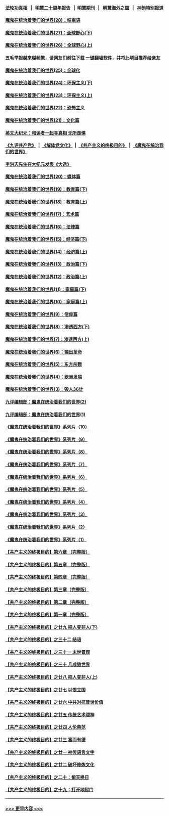 #### [法轮功真相](https://github.com/gfw-breaker/truth/blob/master/README.md?t=0) &nbsp;&nbsp;|&nbsp;&nbsp; [明慧二十周年报告](https://github.com/gfw-breaker/mh-reports/blob/master/README.md?t=0) &nbsp;&nbsp;|&nbsp;&nbsp;[明慧期刊](https://github.com/gfw-breaker/mh-qikan) &nbsp;&nbsp;|&nbsp;&nbsp; [明慧海外之窗](https://github.com/gfw-breaker/mh-news/blob/master/README.md?t=0) &nbsp;&nbsp;|&nbsp;&nbsp; [神韵特别报道](https://github.com/gfw-breaker/mh-news/blob/master/shenyun.md?t=0)
#### [魔鬼在统治着我们的世界(28)：结束语](../pages/nsc422/n10936246.md?t=07021501) 
#### [魔鬼在统治着我们的世界(27)：全球野心(下)](../pages/nsc422/n10928319.md?t=07021501) 
#### [魔鬼在统治着我们的世界(26)：全球野心(上)](../pages/nsc422/n10900318.md?t=07021501) 
#### 五毛举报越来越频繁，请网友们前往下载 [一键翻墙软件](https://github.com/gfw-breaker/ssr-accounts)，并将此项目推荐给亲友
#### [魔鬼在统治着我们的世界(25)：全球化](../pages/nsc422/n10788205.md?t=07021501) 
#### [魔鬼在统治着我们的世界(24)：环保主义(下)](../pages/nsc422/n10695307.md?t=07021501) 
#### [魔鬼在统治着我们的世界(23)：环保主义(上)](../pages/nsc422/n10688613.md?t=07021501) 
#### [魔鬼在统治着我们的世界(22)：恐怖主义](../pages/nsc422/n10614727.md?t=07021501) 
#### [魔鬼在统治着我们的世界(21)：文化篇](../pages/nsc422/n10597706.md?t=07021501) 
#### [英文大纪元：和读者一起寻真相 无所畏惧](../pages/nsc422/n12542027.md?t=07021501) 
#### [《九评共产党》](https://github.com/begood0513/9ping.md/blob/master/README.md) &nbsp;|&nbsp; [《解体党文化》](../../../../jtdwh.md/blob/master/README.md)  &nbsp;|&nbsp; [《共产主义的终极目的》](../../../../gczydzjmd.md/blob/master/README.md) &nbsp;|&nbsp; [《魔鬼在统治我们的世界》](../../../../mgztzwmdsj.md/blob/master/README.md) 
#### [李洪志先生在大纪元发表《大选》](../pages/nsc422/n12534746.md?t=07021501) 
#### [魔鬼在统治着我们的世界(20)：媒体篇](../pages/nsc422/n10586579.md?t=07021501) 
#### [魔鬼在统治着我们的世界(19)：教育篇(下)](../pages/nsc422/n10564808.md?t=07021501) 
#### [魔鬼在统治着我们的世界(18)：教育篇(上)](../pages/nsc422/n10526970.md?t=07021501) 
#### [魔鬼在统治着我们的世界(17)：艺术篇](../pages/nsc422/n10499093.md?t=07021501) 
#### [魔鬼在统治着我们的世界(16)：法律篇](../pages/nsc422/n10485969.md?t=07021501) 
#### [魔鬼在统治着我们的世界(15)：经济篇(下)](../pages/nsc422/n10469975.md?t=07021501) 
#### [魔鬼在统治着我们的世界(14)：经济篇(上)](../pages/nsc422/n10457370.md?t=07021501) 
#### [魔鬼在统治着我们的世界(13)：政治篇(下)](../pages/nsc422/n10448270.md?t=07021501) 
#### [魔鬼在统治着我们的世界(12)：政治篇(上)](../pages/nsc422/n10444576.md?t=07021501) 
#### [魔鬼在统治着我们的世界(11)：家庭篇(下)](../pages/nsc422/n10440961.md?t=07021501) 
#### [魔鬼在统治着我们的世界(10)：家庭篇(上)](../pages/nsc422/n10435448.md?t=07021501) 
#### [魔鬼在统治着我们的世界(9)：信仰篇](../pages/nsc422/n10432159.md?t=07021501) 
#### [魔鬼在统治着我们的世界(8)：渗透西方(下)](../pages/nsc422/n10429603.md?t=07021501) 
#### [魔鬼在统治着我们的世界(7)：渗透西方(上)](../pages/nsc422/n10426013.md?t=07021501) 
#### [魔鬼在统治着我们的世界(6)：输出革命](../pages/nsc422/n10421536.md?t=07021501) 
#### [魔鬼在统治着我们的世界(5)：东方杀戮](../pages/nsc422/n10417707.md?t=07021501) 
#### [魔鬼在统治着我们的世界(4)：欧洲发端](../pages/nsc422/n10414890.md?t=07021501) 
#### [魔鬼在统治着我们的世界(3)：毁人36计](../pages/nsc422/n10411583.md?t=07021501) 
#### [九评编辑部：魔鬼在统治着我们的世界(2)](../pages/nsc422/n10410036.md?t=07021501) 
#### [九评编辑部：魔鬼在统治着我们的世界(1)](../pages/nsc422/n10406825.md?t=07021501) 
#### [《魔鬼在统治着我们的世界》系列片（10）](../pages/nsc422/n12292670.md?t=07021501) 
#### [《魔鬼在统治着我们的世界》系列片（9）](../pages/nsc422/n12290859.md?t=07021501) 
#### [《魔鬼在统治着我们的世界》系列片（8）](../pages/nsc422/n12287445.md?t=07021501) 
#### [《魔鬼在统治着我们的世界》系列片（7）](../pages/nsc422/n12283425.md?t=07021501) 
#### [《魔鬼在统治着我们的世界》系列片（6）](../pages/nsc422/n12282314.md?t=07021501) 
#### [《魔鬼在统治着我们的世界》系列片（5）](../pages/nsc422/n12281419.md?t=07021501) 
#### [《魔鬼在统治着我们的世界》系列片（4）](../pages/nsc422/n12274024.md?t=07021501) 
#### [《魔鬼在统治着我们的世界》系列片（3）](../pages/nsc422/n12271322.md?t=07021501) 
#### [《魔鬼在统治着我们的世界》系列片（2）](../pages/nsc422/n12269049.md?t=07021501) 
#### [《魔鬼在统治着我们的世界》系列片（1）](../pages/nsc422/n12267575.md?t=07021501) 
#### [【共产主义的终极目的】第六章 （完整版）](../pages/nsc422/n11428913.md?t=07021501) 
#### [【共产主义的终极目的】第五章 （完整版）](../pages/nsc422/n11428912.md?t=07021501) 
#### [【共产主义的终极目的】第四章 （完整版）](../pages/nsc422/n11428907.md?t=07021501) 
#### [【共产主义的终极目的】第三章（完整版）](../pages/nsc422/n11428848.md?t=07021501) 
#### [【共产主义的终极目的】第二章（完整版）](../pages/nsc422/n11428831.md?t=07021501) 
#### [【共产主义的终极目的】第一章（完整版）](../pages/nsc422/n11417651.md?t=07021501) 
#### [【共产主义的终极目的】之廿九 把人变非人(下)](../pages/nsc422/n11344140.md?t=07021501) 
#### [【共产主义的终极目的】之三十二 结语](../pages/nsc422/n11360535.md?t=07021501) 
#### [【共产主义的终极目的】之三十一 末世景观](../pages/nsc422/n11351129.md?t=07021501) 
#### [【共产主义的终极目的】之三十 几成狼世界](../pages/nsc422/n11348280.md?t=07021501) 
#### [【共产主义的终极目的】之廿八 把人变非人(上)](../pages/nsc422/n11340492.md?t=07021501) 
#### [【共产主义的终极目的】之廿七 以恨立国](../pages/nsc422/n11336944.md?t=07021501) 
#### [【共产主义的终极目的】之廿六 中共对抗普世价值](../pages/nsc422/n11324785.md?t=07021501) 
#### [【共产主义的终极目的】之廿五 传统艺术颂神](../pages/nsc422/n11296396.md?t=07021501) 
#### [【共产主义的终极目的】之廿四 人伦典范](../pages/nsc422/n11296397.md?t=07021501) 
#### [【共产主义的终极目的】之廿三 富而有德](../pages/nsc422/n11283598.md?t=07021501) 
#### [【共产主义的终极目的】之廿一 神传语言文字](../pages/nsc422/n11263265.md?t=07021501) 
#### [【共产主义的终极目的】之廿二 破坏修炼文化](../pages/nsc422/n11245728.md?t=07021501) 
#### [【共产主义的终极目的】之二十：偷天换日](../pages/nsc422/n11238846.md?t=07021501) 
#### [【共产主义的终极目的】之十九：打开地狱门](../pages/nsc422/n11206376.md?t=07021501) 

----
#### [ >>> 更早内容 <<< ](../indexes/nsc422-earlier.md)
